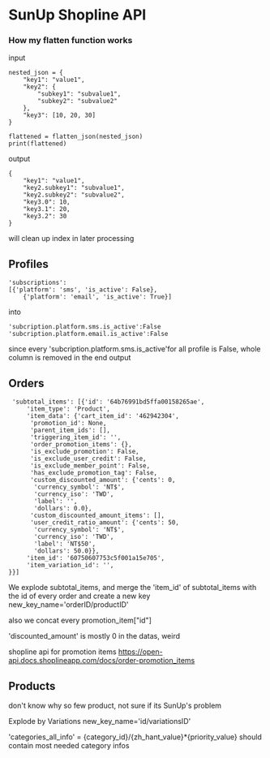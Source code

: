 # SunUp Shopline API
### How my flatten function works
input
```
nested_json = {
    "key1": "value1",
    "key2": {
        "subkey1": "subvalue1",
        "subkey2": "subvalue2"
    },
    "key3": [10, 20, 30]
}

flattened = flatten_json(nested_json)
print(flattened)
```
output

```
{
    "key1": "value1",
    "key2.subkey1": "subvalue1",
    "key2.subkey2": "subvalue2",
    "key3.0": 10,
    "key3.1": 20,
    "key3.2": 30
}
```
will clean up index in later processing

## Profiles
```
'subscriptions':
[{'platform': 'sms', 'is_active': False},
    {'platform': 'email', 'is_active': True}]
```
into 
```
'subcription.platform.sms.is_active':False
'subcription.platform.email.is_active':False
```
since every 'subcription.platform.sms.is_active'for all profile is False, whole column is removed in the end output

## Orders
```
 'subtotal_items': [{'id': '64b76991bd5ffa00158265ae',
     'item_type': 'Product',
     'item_data': {'cart_item_id': '462942304',
      'promotion_id': None,
      'parent_item_ids': [],
      'triggering_item_id': '',
      'order_promotion_items': {},
      'is_exclude_promotion': False,
      'is_exclude_user_credit': False,
      'is_exclude_member_point': False,
      'has_exclude_promotion_tag': False,
      'custom_discounted_amount': {'cents': 0,
       'currency_symbol': 'NT$',
       'currency_iso': 'TWD',
       'label': '',
       'dollars': 0.0},
      'custom_discounted_amount_items': [],
      'user_credit_ratio_amount': {'cents': 50,
       'currency_symbol': 'NT$',
       'currency_iso': 'TWD',
       'label': 'NT$50',
       'dollars': 50.0}},
     'item_id': '60750607753c5f001a15e705',
     'item_variation_id': '',
}}]
```
We explode subtotal_items, and merge the 'item_id' of subtotal_items with the id of every order and create a new key 
new_key_name='orderID/productID'


also we concat every promotion_item["id"]

'discounted_amount' is mostly 0 in the datas, weird

shopline api for promotion items
https://open-api.docs.shoplineapp.com/docs/order-promotion_items


## Products
don't know why so few product, not sure if its SunUp's problem


Explode by Variations
new_key_name='id/variationsID'

'categories_all_info' =  {category_id}/{zh_hant_value}*{priority_value}
should contain most needed category infos





